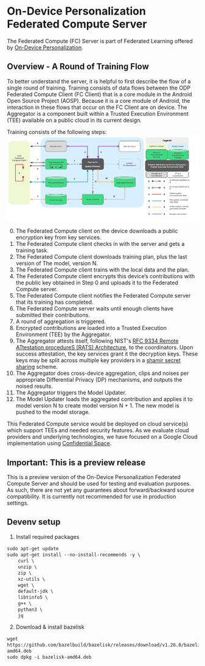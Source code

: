 # On-Device Personalization Federated Compute Server

The Federated Compute (FC) Server is part of Federated Learning offered by [On-Device Personalization](https://developers.google.com/privacy-sandbox/protections/on-device-personalization).

## Overview - A Round of Training Flow
To better understand the server, it is helpful to first describe the flow of a single round of training. Training consists of data flows between the ODP Federated Compute Client (FC Client) that is a core module in the Android Open Source Project (AOSP).  Because it is a core module of Android, the interaction in these flows that occur on the FC Client are on device.  The Aggregator is a component built within a Trusted Execution Environment (TEE) available on a public cloud in its current design.

Training consists of the following steps:
![image](docs/high-level-overview.png)

0. The Federated Compute client on the device downloads a public encryption key from key services.
1. The Federated Compute client checks in with the server and gets a training task.
2. The Federated Compute client downloads training plan, plus the last version of The model, version N.
3. The Federated Compute client trains with the local data and the plan.
4. The Federated Compute client encrypts this device’s contributions with the public key obtained in Step 0 and uploads it to the Federated Compute server.
5. The Federated Compute client notifies the Federated Compute server that its training has completed.
6. The Federated Compute server waits until enough clients have submitted their contributions.
7. A round of aggregation is triggered.
8. Encrypted contributions are loaded into a Trusted Execution Environment (TEE) by the Aggregator.
9. The Aggregator attests itself, following NIST's [RFC 9334 Remote ATtestation procedureS (RATS) Architecture](https://www.rfc-editor.org/rfc/rfc9334), to the coordinators. Upon success attestation, the key services grant it the decryption keys. These keys may be split across multiple key providers in a [shamir secret sharing](https://en.wikipedia.org/wiki/Shamir%27s_secret_sharing) scheme.
10. The Aggregator does cross-device aggregation, clips and noises per appropriate Differential Privacy (DP) mechanisms, and outputs the noised results.
11. The Aggregator triggers the Model Updater.
12. The Model Updater loads the aggregated contribution and applies it to model version N to create model version N + 1. The new model is pushed to the model storage.


This Federated Compute service would be deployed on cloud service(s) which support TEEs and needed security features. As we evaluate cloud providers and underlying technologies, we have focused on a Google Cloud implementation using [Confidential Space](https://cloud.google.com/docs/security/confidential-space).

## Important: This is a preview release
This is a preview version of the On-Device Personalization Federated Compute Server and should be used for testing and evaluation purposes. As such, there are not yet any guarantees about forward/backward source compatibility. It is currently not recommended for use in production settings.

## Devenv setup
1. Install required packages
```
sudo apt-get update
sudo apt-get install --no-install-recommends -y \
    curl \
    unzip \
    zip \
    xz-utils \
    wget \
    default-jdk \
    libtinfo5 \
    g++ \
    python3 \
    jq
```
2. Download & install bazelisk
```
wget https://github.com/bazelbuild/bazelisk/releases/download/v1.26.0/bazelisk-amd64.deb
sudo dpkg -i bazelisk-amd64.deb
```
